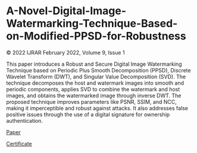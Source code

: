 # A-Novel-Digital-Image-Watermarking-Technique-Based-on-Modified-PPSD-for-Robustness
© 2022 IJRAR February 2022, Volume 9, Issue 1

This paper introduces a Robust and Secure Digital Image Watermarking Technique based on Periodic Plus Smooth Decomposition (PPSD), Discrete Wavelet Transform (DWT), and Singular Value Decomposition (SVD). The technique decomposes the host and watermark images into smooth and periodic components, applies SVD to combine the watermark and host images, and obtains the watermarked image through inverse DWT. The proposed technique improves parameters like PSNR, SSIM, and NCC, making it imperceptible and robust against attacks. It also addresses false positive issues through the use of a digital signature for ownership authentication.

[Paper](https://github.com/khushiyadav2022/A-Novel-Digital-Image-Watermarking-Technique-Based-on-Modified-PPSD-for-Robustness/blob/982eb6fbe7e985dd2b4c833bc91dee50df712bf2/IJRAR22A1739.pdf)

[Certificate](https://github.com/khushiyadav2022/A-Novel-Digital-Image-Watermarking-Technique-Based-on-Modified-PPSD-for-Robustness/blob/ff65dbc79682723cbfef667b2b49ad524d213d0a/IJRAR_Certificate_IJRAR_242872.pdf)



